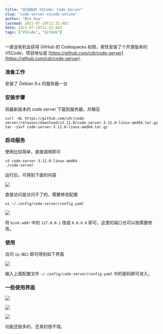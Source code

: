 ```yaml
---
title: "在线版的 VSCode: Code Server"
slug: "code-server-vscode-online"
author: "Bin Hua"
lastmod: 2021-07-19T11:31:48Z
date: 2021-07-19T11:31:48Z
tags: ["VSCode", "GitHub"]
---
```


一直没有机会获得 GitHub 的 Codespaces 权限，索性安装了个开源版本的 VSCode，项目地址是 [https://github.com/cdr/code-server](https://github.com/cdr/code-server).

### 准备工作

安装了 Debian 9.x 的服务器一台

### 安装步骤

将最新版本的 code server 下载到服务器，并解压

```
curl -OL https://github.com/cdr/code-server/releases/download/v3.11.0/code-server-3.11.0-linux-amd64.tar.gz
tar -zxvf code-server-3.11.0-linux-amd64.tar.gz
```

### 启动服务

使用比较简单，直接调用即可

```
cd code-server-3.11.0-linux-amd64
./code-server
```

运行后，可得到下面的内容

![](/imgs/code-server-vscode-online-01.png)

直接访问是访问不了的，需要修改配置

```
vi ~/.config/code-server/config.yaml
```

![](/imgs/code-server-vscode-online-02.png)

将 `bind-addr` 中的 `127.0.0.1` 改成 `0.0.0.0` 即可，这里的端口也可以按需要修改。

### 使用

访问 `ip:端口` 即可得到如下界面

![](/imgs/code-server-vscode-online-03.png)

输入上面配置文件 `~/.config/code-server/config.yaml` 中的密码即可进入。

### 一些使用界面

![](/imgs/code-server-vscode-online-04.png)

![](/imgs/code-server-vscode-online-05.png)

![](/imgs/code-server-vscode-online-06.png)

功能还挺多的，还真的很不错。
